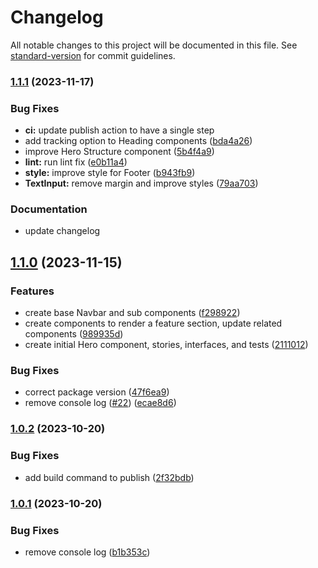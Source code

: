 # Changelog

All notable changes to this project will be documented in this file. See [standard-version](https://github.com/conventional-changelog/standard-version) for commit guidelines.

### [1.1.1](https://github.com/cassina/harmonic-ui/compare/v1.1.0...v1.1.1) (2023-11-17)


### Bug Fixes

* **ci:** update publish action to have a single step
* add tracking option to Heading components ([bda4a26](https://github.com/cassina/harmonic-ui/commit/bda4a265fedca90ca9274fefe327426a3abb90ae))
* improve Hero Structure component ([5b4f4a9](https://github.com/cassina/harmonic-ui/commit/5b4f4a901655c2e4bcd17331c431bcfe527bfd68))
* **lint:** run lint fix ([e0b11a4](https://github.com/cassina/harmonic-ui/commit/e0b11a472ab962e0bdbf0c331f07acd81b0ec126))
* **style:** improve style for Footer ([b943fb9](https://github.com/cassina/harmonic-ui/commit/b943fb99ea7fdbeae69e1286472a0f3dcd10221f))
* **TextInput:** remove margin and improve styles ([79aa703](https://github.com/cassina/harmonic-ui/commit/79aa7037def1eda3f1c959bb3ad9ec2a23f0bd1d))

### Documentation
* update changelog

## [1.1.0](https://github.com/cassina/harmonic-ui/compare/v1.0.2...v1.1.0) (2023-11-15)


### Features

* create base Navbar and sub components ([f298922](https://github.com/cassina/harmonic-ui/commit/f2989228c034b3fe33ade62539de962f325adae4))
* create components to render a feature section, update related components ([989935d](https://github.com/cassina/harmonic-ui/commit/989935dbcf601a74e8db019e6d56c59a73ca438d))
* create initial Hero component, stories, interfaces, and tests ([2111012](https://github.com/cassina/harmonic-ui/commit/21110126df8b9a45f0bf3a7e8be104b194a817c7))


### Bug Fixes

* correct package version ([47f6ea9](https://github.com/cassina/harmonic-ui/commit/47f6ea99ffde5fa993ecfbf1a0c12ef06eaccf66))
* remove console log ([#22](https://github.com/cassina/harmonic-ui/issues/22)) ([ecae8d6](https://github.com/cassina/harmonic-ui/commit/ecae8d65d8a5ff35bc64a09604c840b90fe671b2))

### [1.0.2](https://github.com/cassina/harmonic-ui/compare/v1.0.0...v1.0.2) (2023-10-20)


### Bug Fixes

* add build command to publish ([2f32bdb](https://github.com/cassina/harmonic-ui/commit/2f32bdb00b9890855e3f271fcee4cb9aca04ddda))

### [1.0.1](https://github.com/cassina/harmonic-ui/compare/v1.0.0...v1.0.1) (2023-10-20)


### Bug Fixes

* remove console log ([b1b353c](https://github.com/cassina/harmonic-ui/commit/b1b353cdddd6364c334acbaba2df77507049545f))
